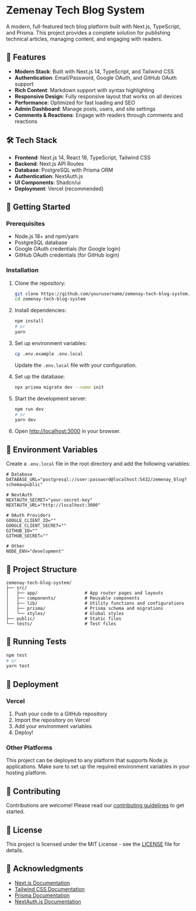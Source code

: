 # Zemenay Tech Blog System

A modern, full-featured tech blog platform built with Next.js, TypeScript, and Prisma. This project provides a complete solution for publishing technical articles, managing content, and engaging with readers.

## 🚀 Features

- **Modern Stack**: Built with Next.js 14, TypeScript, and Tailwind CSS
- **Authentication**: Email/Password, Google OAuth, and GitHub OAuth support
- **Rich Content**: Markdown support with syntax highlighting
- **Responsive Design**: Fully responsive layout that works on all devices
- **Performance**: Optimized for fast loading and SEO
- **Admin Dashboard**: Manage posts, users, and site settings
- **Comments & Reactions**: Engage with readers through comments and reactions

## 🛠️ Tech Stack

- **Frontend**: Next.js 14, React 18, TypeScript, Tailwind CSS
- **Backend**: Next.js API Routes
- **Database**: PostgreSQL with Prisma ORM
- **Authentication**: NextAuth.js
- **UI Components**: Shadcn/ui
- **Deployment**: Vercel (recommended)

## 🚀 Getting Started

### Prerequisites

- Node.js 18+ and npm/yarn
- PostgreSQL database
- Google OAuth credentials (for Google login)
- GitHub OAuth credentials (for GitHub login)

### Installation

1. Clone the repository:
   ```bash
   git clone https://github.com/yourusername/zemenay-tech-blog-system.git
   cd zemenay-tech-blog-system
   ```

2. Install dependencies:
   ```bash
   npm install
   # or
   yarn
   ```

3. Set up environment variables:
   ```bash
   cp .env.example .env.local
   ```
   Update the `.env.local` file with your configuration.

4. Set up the database:
   ```bash
   npx prisma migrate dev --name init
   ```

5. Start the development server:
   ```bash
   npm run dev
   # or
   yarn dev
   ```

6. Open [http://localhost:3000](http://localhost:3000) in your browser.

## 🔧 Environment Variables

Create a `.env.local` file in the root directory and add the following variables:

```env
# Database
DATABASE_URL="postgresql://user:password@localhost:5432/zemenay_blog?schema=public"

# NextAuth
NEXTAUTH_SECRET="your-secret-key"
NEXTAUTH_URL="http://localhost:3000"

# OAuth Providers
GOOGLE_CLIENT_ID=""
GOOGLE_CLIENT_SECRET=""
GITHUB_ID=""
GITHUB_SECRET=""

# Other
NODE_ENV="development"
```

## 📂 Project Structure

```
zemenay-tech-blog-system/
├── src/
│   ├── app/                  # App router pages and layouts
│   ├── components/           # Reusable components
│   ├── lib/                  # Utility functions and configurations
│   ├── prisma/               # Prisma schema and migrations
│   └── styles/               # Global styles
├── public/                   # Static files
└── tests/                    # Test files
```

## 🧪 Running Tests

```bash
npm test
# or
yarn test
```

## 🚀 Deployment

### Vercel

1. Push your code to a GitHub repository
2. Import the repository on Vercel
3. Add your environment variables
4. Deploy!

### Other Platforms

This project can be deployed to any platform that supports Node.js applications. Make sure to set up the required environment variables in your hosting platform.

## 🤝 Contributing

Contributions are welcome! Please read our [contributing guidelines](CONTRIBUTING.md) to get started.

## 📄 License

This project is licensed under the MIT License - see the [LICENSE](LICENSE) file for details.

## 🙏 Acknowledgments

- [Next.js Documentation](https://nextjs.org/docs)
- [Tailwind CSS Documentation](https://tailwindcss.com/docs)
- [Prisma Documentation](https://www.prisma.io/docs)
- [NextAuth.js Documentation](https://next-auth.js.org/)
